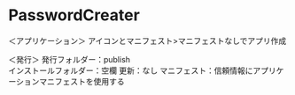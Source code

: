 # PasswordCreater

＜アプリケーション＞
アイコンとマニフェスト>マニフェストなしでアプリ作成

＜発行＞
発行フォルダー：publish\
インストールフォルダー：空欄
更新：なし
マニフェスト：信頼情報にアプリケーションマニフェストを使用する

